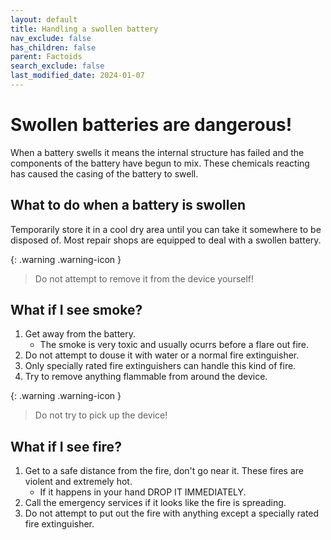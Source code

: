 ```yaml
---
layout: default
title: Handling a swollen battery
nav_exclude: false
has_children: false
parent: Factoids
search_exclude: false
last_modified_date: 2024-01-07
---
```


# Swollen batteries are dangerous!
When a battery swells it means the internal structure has failed and the components of the battery have begun to mix. These chemicals reacting has caused the casing of the battery to swell.

## What to do when a battery is swollen
Temporarily store it in a cool dry area until you can take it somewhere to be disposed of. Most repair shops are equipped to deal with a swollen battery. 

{: .warning .warning-icon }
> Do not attempt to remove it from the device yourself!

## What if I see smoke?
1. Get away from the battery. 
    - The smoke is very toxic and usually ocurrs before a flare out fire.
2. Do not attempt to douse it with water or a normal fire extinguisher. 
3. Only specially rated fire extinguishers can handle this kind of fire. 
4. Try to remove anything flammable from around the device. 

{: .warning .warning-icon }
> Do not try to pick up the device!

## What if I see fire?
1. Get to a safe distance from the fire, don't go near it. These fires are violent and extremely hot. 
     - If it happens in your hand DROP IT IMMEDIATELY. 
3. Call the emergency services if it looks like the fire is spreading. 
4. Do not attempt to put out the fire with anything except a specially rated fire extinguisher.